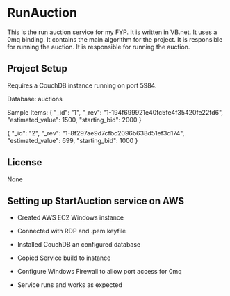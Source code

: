 # RunAuction
This is the run auction service for my FYP. It is written in VB.net. It uses a 0mq binding. It contains the main algorithm
for the project. It is responsible for running the auction. It is responsible for running the auction.

## Project Setup

Requires a CouchDB instance running on port 5984.

Database: auctions

Sample Items:
{
   "_id": "1",
   "_rev": "1-194f699921e40fc5fe4f35420fe22fd6",
   "estimated_value": 1500,
   "starting_bid": 2000
}

{
   "_id": "2",
   "_rev": "1-8f297ae9d7cfbc2096b638d51ef3d174",
   "estimated_value": 699,
   "starting_bid": 1000
}

## License

None

## Setting up StartAuction service on AWS

- Created AWS EC2 Windows instance
- Connected with RDP and .pem keyfile
- Installed CouchDB an configured database
- Copied Service build to instance
- Configure Windows Firewall to allow port access for 0mq

- Service runs and works as expected
